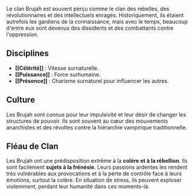 Le clan Brujah est souvent perçu comme le clan des rebelles, des révolutionnaires et des intellectuels enragés. Historiquement, ils étaient autrefois les gardiens de la connaissance, mais avec le temps, beaucoup d'entre eux sont devenus des dissidents et des combattants contre l'oppression.

## Disciplines

- **[[Célérité]]** : Vitesse surnaturelle.
- **[[Puissance]]** : Force surhumaine.
- **[[Présence]]** : Charisme surnaturel pour influencer les autres.

## Culture
Les Brujah sont connus pour leur impulsivité et leur désir de changer les structures de pouvoir. Ils sont souvent au cœur des mouvements anarchistes et des révoltes contre la hiérarchie vampirique traditionnelle.

## Fléau de Clan
Les Brujah ont une prédisposition extrême à la **colère et à la rébellion**. Ils sont facilement **sujets à la frénésie**. Leurs passions ardentes les rendent très vulnérables aux provocations et à la perte de contrôle face à leurs émotions, surtout la colère. En situation de stress, ils peuvent exploser violemment, perdant leur humanité dans ces moments-là.